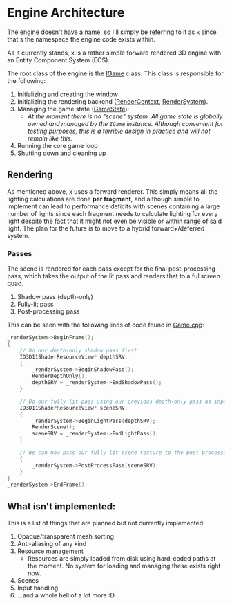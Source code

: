 # Engine Architecture

The engine doesn't have a name, so I'll simply be referring to it as `x` since that's the namespace the engine code exists within.

As it currently stands, x is a rather simple forward rendered 3D engine with an Entity Component System (ECS).

The root class of the engine is the [IGame](../Code/Engine/Game.hpp) class. This class is responsible for the following:

1. Initializing and creating the window
2. Initializing the rendering backend ([RenderContext](../Code/Engine/RenderContext.hpp), [RenderSystem](../Code/Engine/RenderSystem.hpp)).
3. Managing the game state ([GameState](../Code/Engine/GameState.hpp)):
	- *At the moment there is no "scene" system. All game state is globally owned and managed by the `IGame` instance. Although convenient for testing purposes, this is a terrible design in practice and will not remain like this.*
4. Running the core game loop
5. Shutting down and cleaning up

## Rendering

As mentioned above, x uses a forward renderer. This simply means all the lighting calculations are done **per fragment**, and although simple to implement can lead to performance deficits with scenes containing a large number of lights since each fragment needs to calculate lighting for every light despite the fact that it might not even be visible or within range of said light. The plan for the future is to move to a hybrid forward+/deferred system.

### Passes

The scene is rendered for each pass except for the final post-processing pass, which takes the output of the lit pass and renders that to a fullscreen quad.

1. Shadow pass (depth-only)
2. Fully-lit pass
3. Post-processing pass

This can be seen with the following lines of code found in [Game.cpp](../Code/Engine/Game.cpp):

```cpp
_renderSystem->BeginFrame();
{
    // Do our depth-only shadow pass first
    ID3D11ShaderResourceView* depthSRV;
    {
        _renderSystem->BeginShadowPass();
        RenderDepthOnly();
        depthSRV = _renderSystem->EndShadowPass();
    }

    // Do our fully lit pass using our previous depth-only pass as input for our shadow mapping shader
    ID3D11ShaderResourceView* sceneSRV;
    {
        _renderSystem->BeginLightPass(depthSRV);
        RenderScene();
        sceneSRV = _renderSystem->EndLightPass();
    }

    // We can now pass our fully lit scene texture to the post processing pipeline to be processed and displayed on screen
    {
        _renderSystem->PostProcessPass(sceneSRV);
    }
}
_renderSystem->EndFrame();
```

## What **isn't** implemented:

This is a list of things that are planned but not currently implemented:

1. Opaque/transparent mesh sorting
2. Anti-aliasing of any kind
3. Resource management
	- Resources are simply loaded from disk using hard-coded paths at the moment. No system for loading and managing these exists right now.
4. Scenes
5. Input handling
6. ...and a whole hell of a lot more :D
